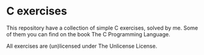 # C exercises

This repository have a collection of simple C exercises, solved by me. Some of them you can find on the book The C Programming Language.

All exercises are (un)licensed under The Unlicense License.
